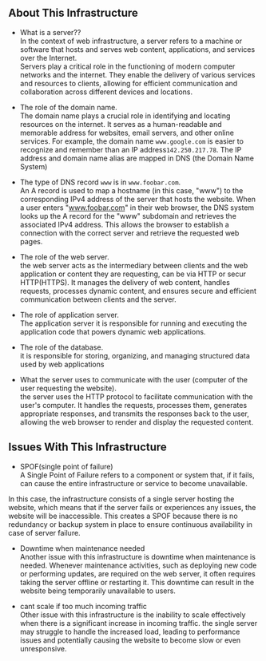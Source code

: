 ## About This Infrastructure

+ What is a server??<br/>
In the context of web infrastructure, a server refers to a machine or software that hosts and serves web content, applications, and services over the Internet.<br/>
Servers play a critical role in the functioning of modern computer networks and the internet. They enable the delivery of various services and resources to clients, allowing for efficient communication and collaboration across different devices and locations.

+ The role of the domain name.<br/>
The domain name plays a crucial role in identifying and locating resources on the internet. It serves as a human-readable and memorable address for websites, email servers, and other online services.
For example, the domain name `www.google.com` is easier to recognize and remember than an IP address`142.250.217.78`. The IP address and domain name alias are mapped in DNS (the Domain Name System)

+ The type of DNS record `www` is in `www.foobar.com`.<br/>
An A record is used to map a hostname (in this case, "www") to the corresponding IPv4 address of the server that hosts the website. When a user enters "www.foobar.com" in their web browser, the DNS system looks up the A record for the "www" subdomain and retrieves the associated IPv4 address. This allows the browser to establish a connection with the correct server and retrieve the requested web pages.

+ The role of the web server.<br/>
the web server acts as the intermediary between clients and the web application or content they are requesting, can be via HTTP or secur HTTP(HTTPS).  It manages the delivery of web content, handles requests, processes dynamic content, and ensures secure and efficient communication between clients and the server.

+ The role of application server.<br/> The application server it is responsible for running and executing the application code that powers dynamic web applications.

+ The role of the database.<br/> it is responsible for storing, organizing, and managing structured data used by web applications

+ What the server uses to communicate with the user (computer of the user requesting the website).<br/>the server uses the HTTP protocol to facilitate communication with the user's computer. It handles the requests, processes them, generates appropriate responses, and transmits the responses back to the user, allowing the web browser to render and display the requested content.

## Issues With This Infrastructure

+ SPOF(single point of failure) <br/>  A Single Point of Failure refers to a component or system that, if it fails, can cause the entire infrastructure or service to become unavailable.

In this case, the infrastructure consists of a single server hosting the website, which means that if the server fails or experiences any issues, the website will be inaccessible. This creates a SPOF because there is no redundancy or backup system in place to ensure continuous availability in case of server failure.

+ Downtime when maintenance needed<br/>Another issue with this infrastructure is downtime when maintenance is needed. Whenever maintenance activities, such as deploying new code or performing updates, are required on the web server, it often requires taking the server offline or restarting it. This downtime can result in the website being temporarily unavailable to users.

+ cant scale if too much incoming traffic<br/> Other issue with this infrastructure is the inability to scale effectively when there is a significant increase in incoming traffic. the single server may struggle to handle the increased load, leading to performance issues and potentially causing the website to become slow or even unresponsive.
